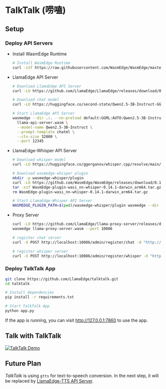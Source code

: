 # TalkTalk (唠嗑)

## Setup

### Deploy API Servers

- Install WasmEdge Runtime

  ```bash
  # Install WasmEdge Runtime
  curl -sSf https://raw.githubusercontent.com/WasmEdge/WasmEdge/master/utils/install_v2.sh | bash -s -- -v 0.14.1
  ```

- LlamaEdge API Server

  ```bash
  # Download LlamaEdge API Server
  curl -LO https://github.com/LlamaEdge/LlamaEdge/releases/download/0.14.15/llama-api-server.wasm

  # Download chat model
  curl -LO https://huggingface.co/second-state/Qwen2.5-3B-Instruct-GGUF/resolve/main/Qwen2.5-3B-Instruct-Q5_K_M.gguf

  # Start LlamaEdge API Server
  wasmedge --dir .:. --nn-preload default:GGML:AUTO:Qwen2.5-3B-Instruct-Q5_K_M.gguf \
    llama-api-server.wasm \
    --model-name Qwen2.5-3B-Instruct \
    --prompt-template chatml \
    --ctx-size 32000 \
    --port 12345
  ```

- LlamaEdge-Whisper API Server

  ```bash
  # Download whisper model
  curl -LO https://huggingface.co/ggerganov/whisper.cpp/resolve/main/ggml-medium.bin

  # Download wasmedge-whisper plugin
  mkdir -p wasmedge-whisper/plugin
  curl -LO https://github.com/WasmEdge/WasmEdge/releases/download/0.14.1/WasmEdge-plugin-wasi_nn-whisper-0.14.1-darwin_arm64.tar.gz
  tar -xzf WasmEdge-plugin-wasi_nn-whisper-0.14.1-darwin_arm64.tar.gz -C wasmedge-whisper/plugin
  rm WasmEdge-plugin-wasi_nn-whisper-0.14.1-darwin_arm64.tar.gz

  # Start LlamaEdge-Whisper API Server
  WASMEDGE_PLUGIN_PATH=$(pwd)/wasmedge-whisper/plugin wasmedge --dir .:. whisper-api-server.wasm -m ggml-medium.bin --port 12306
  ```

- Proxy Server

  ```bash
  curl -LO https://github.com/LlamaEdge/llama-proxy-server/releases/download/0.1.0/llama-proxy-server.wasm
  wasmedge llama-proxy-server.wasm --port 10086

  # register chat server
  curl -X POST http://localhost:10086/admin/register/chat -d "http://localhost:12345"

  # register whisper server
  curl -X POST http://localhost:10086/admin/register/whisper -d "http://localhost:12306"
  ```

### Deploy TalkTalk App

  ```bash
  git clone https://github.com/LlamaEdge/talktalk.git
  cd talktalk

  # Install dependencies
  pip install -r requirements.txt

  # Start TalkTalk App
  python app.py
  ```

  If the app is running, you can visit http://127.0.0.1:7860 to use the app.

## Talk with TalkTalk

  [![TalkTalk Demo](https://img.youtube.com/vi/NFpLShcT7NM/0.jpg)](https://youtu.be/NFpLShcT7NM)

## Future Plan

*TalkTalk* is using `gtts` for text-to-speech conversion. In the next step, it will be replaced by [LlamaEdge-TTS API Server](https://github.com/LlamaEdge/tts-api-server).
